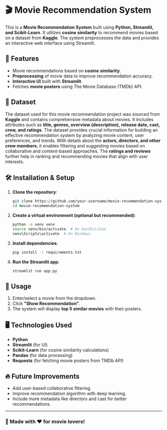 # 🎬 Movie Recommendation System

This is a **Movie Recommendation System** built using **Python, Streamlit, and Scikit-Learn**. It utilizes **cosine similarity** to recommend movies based on a dataset from **Kaggle**. The system preprocesses the data and provides an interactive web interface using Streamlit.

## 🚀 Features
- Movie recommendations based on **cosine similarity**.
- **Preprocessing** of movie data to improve recommendation accuracy.
- **Interactive UI** built with **Streamlit**.
- Fetches **movie posters** using The Movie Database (TMDb) API.

## 📂 Dataset
The dataset used for this movie recommendation project was sourced from **Kaggle** and contains comprehensive metadata about movies. It includes attributes such as **title, genres, overview (description), release date, cast, crew, and ratings**. The dataset provides crucial information for building an effective recommendation system by analyzing movie content, user preferences, and trends. With details about the **actors, directors, and other crew members**, it enables filtering and suggesting movies based on collaborative and content-based approaches. The **ratings and reviews** further help in ranking and recommending movies that align with user interests.

## 🛠️ Installation & Setup

1. **Clone the repository**:
   ```sh
   git clone https://github.com/your-username/movie-recommendation-system.git
   cd movie-recommendation-system
   ```
2. **Create a virtual environment (optional but recommended)**:
   ```sh
   python -m venv venv
   source venv/bin/activate  # On macOS/Linux
   venv\Scripts\activate  # On Windows
   ```
3. **Install dependencies**:
   ```sh
   pip install -r requirements.txt
   ```
4. **Run the Streamlit app**:
   ```sh
   streamlit run app.py
   ```

## 📌 Usage
1. Enter/select a movie from the dropdown.
2. Click **"Show Recommendation"**.
3. The system will display **top 5 similar movies** with their posters.

## 🖥️ Technologies Used
- **Python**
- **Streamlit** (for UI)
- **Scikit-Learn** (for cosine similarity calculations)
- **Pandas** (for data processing)
- **Requests** (for fetching movie posters from TMDb API)

## 🔥 Future Improvements
- Add user-based collaborative filtering.
- Improve recommendation algorithm with deep learning.
- Include more metadata like directors and cast for better recommendations.

---

### 🎥 Made with ❤️ for movie lovers!

